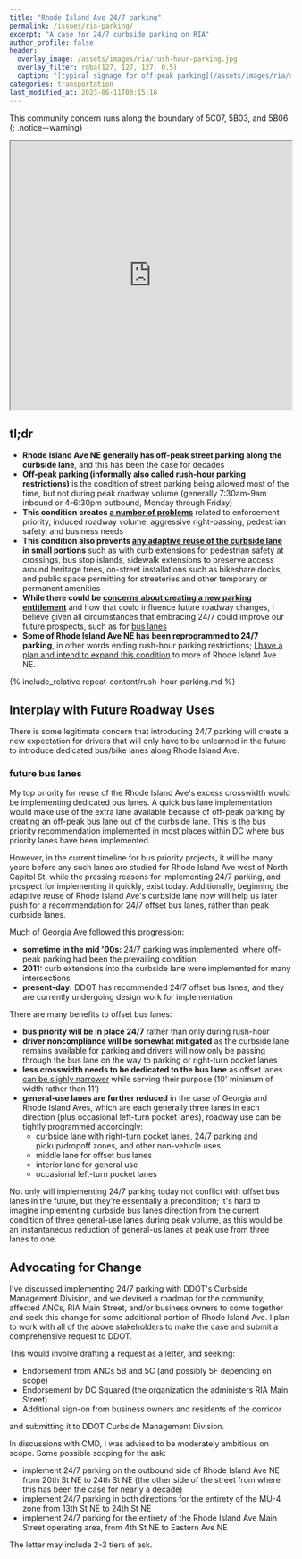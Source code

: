 ```yaml
---
title: "Rhode Island Ave 24/7 parking"
permalink: /issues/ria-parking/
excerpt: "A case for 24/7 curbside parking on RIA"
author_profile: false
header:
  overlay_image: /assets/images/ria/rush-hour-parking.jpg
  overlay_filter: rgba(127, 127, 127, 0.5)
  caption: "[typical signage for off-peak parking](/assets/images/ria/rush-hour-parking.jpg)"
categories: transportation
last_modified_at: 2023-06-11T00:15:16
---
```


This community concern runs along the boundary of 5C07, 5B03, and 5B06
{: .notice--warning}

<iframe src="https://www.google.com/maps/d/u/0/embed?mid=1aK4BShptY4Eb0_5pI9X60vibVW8LfCg&ehbc=2E312F" width="100%" height="480"></iframe>

## tl;dr
- **Rhode Island Ave NE generally has off-peak street parking along the curbside lane**, and this has been the case for decades
- **Off-peak parking (informally also called rush-hour parking restrictions)** is the condition of street parking being allowed most of the time, but not during peak roadway volume (generally 7:30am-9am inbound or 4-6:30pm outbound, Monday through Friday)
- **This condition creates [a number of problems](#the-problem-with-off-peak-parking)** related to enforcement priority, induced roadway volume, aggressive right-passing, pedestrian safety, and business needs
- **This condition also prevents [any adaptive reuse of the curbside lane](the-benefits-of-a-247-parking-lane) in small portions** such as with curb extensions for pedestrian safety at crossings, bus stop islands, sidewalk extensions to preserve access around heritage trees, on-street installations such as bikeshare docks, and public space permitting for streeteries and other temporary or permanent amenities
- **While there could be [concerns about creating a new parking entitlement](#interplay-with-future-roadway-uses)** and how that could influence future roadway changes, I believe given all circumstances that embracing 24/7 could improve our future prospects, such as for [bus lanes](http://localhost:4000/issues/ria-parking/#future-bus-lanes)
- **Some of Rhode Island Ave NE has been reprogrammed to 24/7 parking**, in other words ending rush-hour parking restrictions; [I have a plan and intend to expand this condition](#advocating-for-change) to more of Rhode Island Ave NE.

{% include_relative repeat-content/rush-hour-parking.md %}

## Interplay with Future Roadway Uses
There is some legitimate concern that introducing 24/7 parking will create a new expectation for drivers that will only have to be unlearned in the future to introduce dedicated bus/bike lanes along Rhode Island Ave.

### future bus lanes
My top priority for reuse of the Rhode Island Ave's excess crosswidth would be implementing dedicated bus lanes. A quick bus lane implementation would make use of the extra lane available because of off-peak parking by creating an off-peak bus lane out of the curbside lane. This is the bus priority recommendation implemented in most places within DC where bus priority lanes have been implemented.

However, in the current timeline for bus priority projects, it will be many years before any such lanes are studied for Rhode Island Ave west of North Capitol St, while the pressing reasons for implementing 24/7 parking, and prospect for implementing it quickly, exist today. Additionally, beginning the adaptive reuse of Rhode Island Ave's curbside lane now will help us later push for a recommendation for 24/7 offset bus lanes, rather than peak curbside lanes.

Much of Georgia Ave followed this progression:
- **sometime in the mid '00s:** 24/7 parking was implemented, where off-peak parking had been the prevailing condition
- **2011:** curb extensions into the curbside lane were implemented for many intersections
- **present-day:** DDOT has recommended 24/7 offset bus lanes, and they are currently undergoing design work for implementation

There are many benefits to offset bus lanes:
- **bus priority will be in place 24/7** rather than only during rush-hour
- **driver noncompliance will be somewhat mitigated** as the curbside lane remains available for parking and drivers will now only be passing through the bus lane on the way to parking or right-turn pocket lanes
- **less crosswidth needs to be dedicated to the bus lane** as offset lanes [can be slighly narrower](https://nacto.org/publication/urban-street-design-guide/street-design-elements/transit-streets/dedicated-curbside-offset-bus-lanes/#:~:text=The%20minimum%20width%20of%20a%20curbside%20bus%20lane%20is%2011%20feet.) while serving their purpose (10' minimum of width rather than 11')
- **general-use lanes are further reduced** in the case of Georgia and Rhode Island Aves, which are each generally three lanes in each direction (plus occasional left-turn pocket lanes), roadway use can be tightly programmed accordingly:
  - curbside lane with right-turn pocket lanes, 24/7 parking and pickup/dropoff zones, and other non-vehicle uses
  - middle lane for offset bus lanes
  - interior lane for general use
  - occasional left-turn pocket lanes

Not only will implementing 24/7 parking today not conflict with offset bus lanes in the future, but they're essentially a precondition; it's hard to imagine implementing curbside bus lanes direction from the current condition of three general-use lanes during peak volume, as this would be an instantaneous reduction of general-us lanes at peak use from three lanes to one.

## Advocating for Change
I've discussed implementing 24/7 parking with DDOT's Curbside Management Division, and we devised a roadmap for the community, affected ANCs, RIA Main Street, and/or business owners to come together and seek this change for some additional portion of Rhode Island Ave. I plan to work with all of the above stakeholders to make the case and submit a comprehensive request to DDOT.

This would involve drafting a request as a letter, and seeking:
- Endorsement from ANCs 5B and 5C (and possibly 5F depending on scope)
- Endorsement by DC Squared (the organization the administers RIA Main Street)
- Additional sign-on from business owners and residents of the corridor

and submitting it to DDOT Curbside Management Division.

In discussions with CMD, I was advised to be moderately ambitious on scope. Some possible scoping for the ask:
- implement 24/7 parking on the outbound side of Rhode Island Ave NE from 20th St NE to 24th St NE (the other side of the street from where this has been the case for nearly a decade)
- implement 24/7 parking in both directions for the entirety of the MU-4 zone from 13th St NE to 24th St NE
- implement 24/7 parking for the entirety of the Rhode Island Ave Main Street operating area, from 4th St NE to Eastern Ave NE

The letter may include 2-3 tiers of ask.